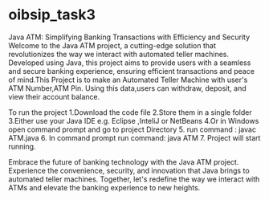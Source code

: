 # oibsip_task3
Java ATM: Simplifying Banking Transactions with Efficiency and Security
Welcome to the Java ATM project, a cutting-edge solution that revolutionizes the way we interact with automated teller machines. Developed using Java, this project aims to provide users with a seamless and secure banking experience, ensuring efficient transactions and peace of mind.This Project is to make an Automated Teller Machine with user's ATM Number,ATM Pin. Using this data,users can withdraw, deposit, and view their account balance.

To run the project
1.Download the code file
2.Store them in a single folder
3.Either use your Java IDE e.g. Eclipse ,InteliJ or NetBeans
4.Or in Windows open command prompt and go to project Directory
5. run command : javac ATM.java
6. In command prompt run command: java ATM
7. Project will start running.

Embrace the future of banking technology with the Java ATM project. Experience the convenience, security, and innovation that Java brings to automated teller machines. Together, let's redefine the way we interact with ATMs and elevate the banking experience to new heights.
